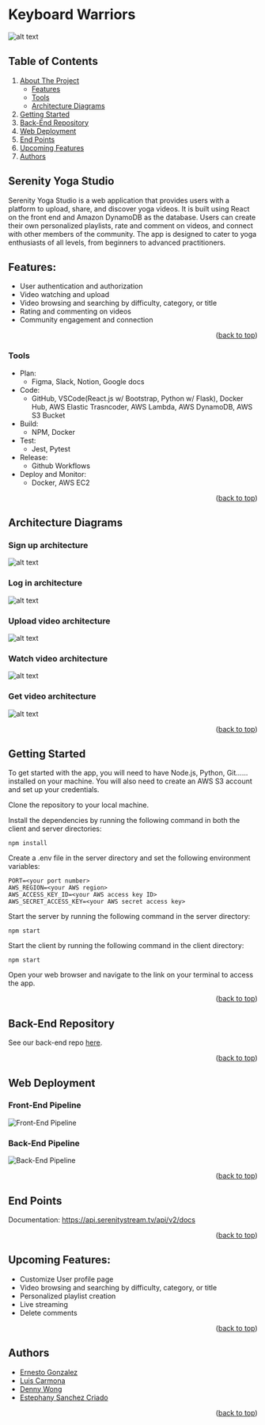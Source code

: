 # Keyboard Warriors

<div id="readme-top"></div>

![alt text](/src/assets/Yoga-Logo.png)
## Table of Contents

  <ol>
    <li>
      <a href="#about-the-project">About The Project</a>
      <ul>
        <li><a href="#features">Features</a></li>
        <li><a href="#tools">Tools</a></li>
        <li><a href="#architecture-diagram">Architecture Diagrams</a></li>
      </ul>
    </li>
    <li><a href="#getting-started">Getting Started</a></li>
    <li><a href="#backend-repo">Back-End Repository</a></li> 
    <li><a href="#web-deployment">Web Deployment</a></li> 
    <li><a href="#end-points">End Points</a></li> 
    <li><a href="#upcoming-features">Upcoming Features</a></li> 
	<li><a href="#authors">Authors</a></li>
  </ol>

## Serenity Yoga Studio
<div id="about-the-project" >
 <p> Serenity Yoga Studio is a web application that provides users with a platform to upload, share, and discover yoga videos. It is built using React on the front end and Amazon DynamoDB as the database. Users can create their own personalized playlists, rate and comment on videos, and connect with other members of the community. The app is designed to cater to yoga enthusiasts of all levels, from beginners to advanced practitioners. </p>
</div>

## Features:
 - User authentication and authorization
 - Video watching and upload 
 - Video browsing and searching by difficulty, category, or title
 - Rating and commenting on videos
 - Community engagement and connection

 <p align="right">(<a href="#readme-top">back to top</a>)</p>

 <div id="tools">

### Tools

- Plan: 
    - Figma, Slack, Notion, Google docs
- Code: 
    - GitHub, VSCode(React.js w/ Bootstrap, Python w/ Flask), Docker Hub, AWS Elastic Trasncoder, AWS Lambda, AWS DynamoDB, AWS S3 Bucket
- Build: 
    - NPM, Docker 
- Test: 
    - Jest, Pytest
- Release: 
    - Github Workflows 
- Deploy and Monitor: 
    - Docker, AWS EC2


<p align="right">(<a href="#readme-top">back to top</a>)</p>

</div>

 <div id="architecture-diagram">

## Architecture Diagrams

### Sign up architecture
![alt text](/src/assets/signup.png)

### Log in architecture
![alt text](/src/assets/login.png)

### Upload video architecture
![alt text](/src/assets/upload.png)

### Watch video architecture
![alt text](/src/assets/watch.png)

### Get video architecture
![alt text](/src/assets/getVideo.png)

<p align="right">(<a href="#readme-top">back to top</a>)</p>

</div>

<div id="getting-started">

## Getting Started

To get started with the app, you will need to have Node.js, Python, Git...... installed on your machine. You will also need to create an AWS S3 account and set up your credentials.

Clone the repository to your local machine.

Install the dependencies by running the following command in both the client and server directories:

```shell
npm install
```
Create a .env file in the server directory and set the following environment variables: 

```shell
PORT=<your port number>
AWS_REGION=<your AWS region>
AWS_ACCESS_KEY_ID=<your AWS access key ID>
AWS_SECRET_ACCESS_KEY=<your AWS secret access key>
```

Start the server by running the following command in the server directory:
```shell
npm start
```

Start the client by running the following command in the client directory:

```shell
npm start
```
Open your web browser and navigate to the link on your terminal to access the app.

<p align="right">(<a href="#readme-top">back to top</a>)</p>
</div>

<div id="backend-repo">

## Back-End Repository
See our back-end repo [here](https://github.com/UmiKami/serenitystream-backend).  
	
<p align="right">(<a href="#readme-top">back to top</a>)</p>
</div>

<div id="web-deployment">

## Web Deployment

### Front-End Pipeline
![Front-End Pipeline](/src/assets/Front-End-Pipeline.png)

### Back-End Pipeline

![Back-End Pipeline](/src/assets/Back-End-Pipeline.png)

<p align="right">(<a href="#readme-top">back to top</a>)</p>
</div>


<div id="end-points">

## End Points 
Documentation: https://api.serenitystream.tv/api/v2/docs

<p align="right">(<a href="#readme-top">back to top</a>)</p>
</div>

<div id="upcoming features" >

## Upcoming Features:
 - Customize User profile page 
 - Video browsing and searching by difficulty, category, or title
 - Personalized playlist creation
 - Live streaming
 - Delete comments

 <p align="right">(<a href="#readme-top">back to top</a>)</p>
</div>

<div id="authors">

## Authors

- [Ernesto Gonzalez](https://github.com/UmiKami)
- [Luis Carmona](https://github.com/LuECar)
- [Denny Wong](https://github.com/den-ny)
- [Estephany Sanchez Criado](https://github.com/fany19)

<p align="right">(<a href="#readme-top">back to top</a>)</p>
</div>

<div id="credits">


